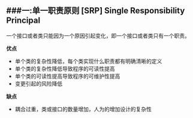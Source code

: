 ###一:单一职责原则 [SRP] Single Responsibility Principal
--------------------------------------------------------------------------
   一个接口或者类只能因为一个原因引起变化，即一个接口或者类只有一个职责。

 **优点**

- 单个类的复杂性降低，每个类实现什么职责都有明确清晰的定义
- 单个类的复杂性降低导致程序的可读性提高
- 单个类的可读性提高导致程序的可维护性提高
- 变更引起的风险降低
    
 **缺点**

- 耦合过重，类或接口的数量增加，人为的增加设计的复杂性
   
